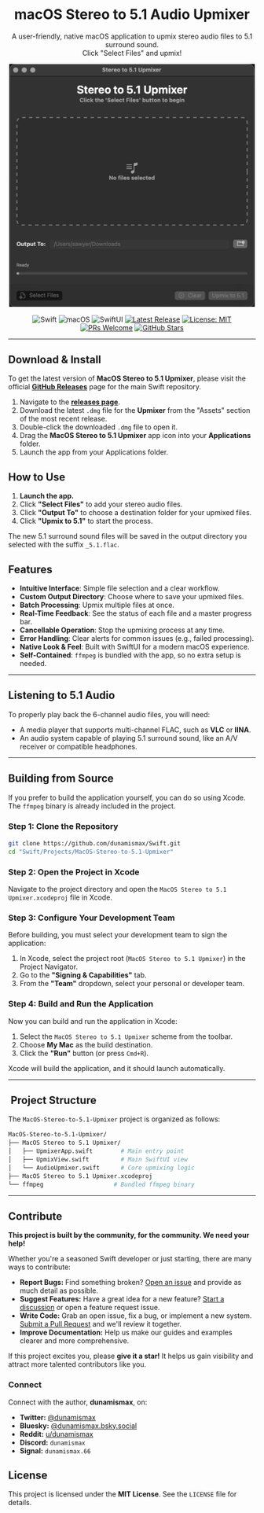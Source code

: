<h1 align="center">macOS Stereo to 5.1 Audio Upmixer</h1>

<p align="center">
  A user-friendly, native macOS application to upmix stereo audio files to 5.1 surround sound.
  <br />
  Click "Select Files" and upmix!
</p>

<p align="center">
  <img src="assets/app-screenshot-v3.png" alt="App Screenshot" width="500">
</p>

<p align="center">
  <img src="https://img.shields.io/badge/Language-Swift-orange.svg" alt="Swift">
  <img src="https://img.shields.io/badge/Platform-macOS-lightgrey.svg" alt="macOS">
  <img src="https://img.shields.io/badge/Framework-SwiftUI-blue.svg" alt="SwiftUI">
  <a href="https://github.com/dunamismax/Swift/releases"><img src="https://img.shields.io/github/v/release/dunamismax/Swift" alt="Latest Release"></a>
  <a href="https://github.com/dunamismax/Swift/blob/main/LICENSE"><img src="https://img.shields.io/badge/License-MIT-yellow.svg" alt="License: MIT"></a>
  <a href="https://github.com/dunamismax/Swift/pulls"><img src="https://img.shields.io/badge/PRs-welcome-brightgreen.svg?style=flat-square" alt="PRs Welcome"></a>
  <a href="https://github.com/dunamismax/Swift/stargazers"><img src="https://img.shields.io/github/stars/dunamismax/Swift?style=social" alt="GitHub Stars"></a>
</p>

---

## Download & Install

To get the latest version of **MacOS Stereo to 5.1 Upmixer**, please visit the official **[GitHub Releases](https://github.com/dunamismax/Swift/releases)** page for the main Swift repository.

1. Navigate to the [**releases page**](https://github.com/dunamismax/Swift/releases).
2. Download the latest `.dmg` file for the **Upmixer** from the "Assets" section of the most recent release.
3. Double-click the downloaded `.dmg` file to open it.
4. Drag the **MacOS Stereo to 5.1 Upmixer** app icon into your **Applications** folder.
5. Launch the app from your Applications folder.

## How to Use

1. **Launch the app.**
2. Click **"Select Files"** to add your stereo audio files.
3. Click **"Output To"** to choose a destination folder for your upmixed files.
4. Click **"Upmix to 5.1"** to start the process.

The new 5.1 surround sound files will be saved in the output directory you selected with the suffix `_5.1.flac`.

## Features

- **Intuitive Interface**: Simple file selection and a clear workflow.
- **Custom Output Directory**: Choose where to save your upmixed files.
- **Batch Processing**: Upmix multiple files at once.
- **Real-Time Feedback**: See the status of each file and a master progress bar.
- **Cancellable Operation**: Stop the upmixing process at any time.
- **Error Handling**: Clear alerts for common issues (e.g., failed processing).
- **Native Look & Feel**: Built with SwiftUI for a modern macOS experience.
- **Self-Contained**: `ffmpeg` is bundled with the app, so no extra setup is needed.

---

## Listening to 5.1 Audio

To properly play back the 6-channel audio files, you will need:

- A media player that supports multi-channel FLAC, such as **VLC** or **IINA**.
- An audio system capable of playing 5.1 surround sound, like an A/V receiver or compatible headphones.

---

## Building from Source

If you prefer to build the application yourself, you can do so using Xcode. The `ffmpeg` binary is already included in the project.

### Step 1: Clone the Repository

```sh
git clone https://github.com/dunamismax/Swift.git
cd "Swift/Projects/MacOS-Stereo-to-5.1-Upmixer"
```

### Step 2: Open the Project in Xcode

Navigate to the project directory and open the `MacOS Stereo to 5.1 Upmixer.xcodeproj` file in Xcode.

### Step 3: Configure Your Development Team

Before building, you must select your development team to sign the application:

1. In Xcode, select the project root (`MacOS Stereo to 5.1 Upmixer`) in the Project Navigator.
2. Go to the **"Signing & Capabilities"** tab.
3. From the **"Team"** dropdown, select your personal or developer team.

### Step 4: Build and Run the Application

Now you can build and run the application in Xcode:

1. Select the `MacOS Stereo to 5.1 Upmixer` scheme from the toolbar.
2. Choose **My Mac** as the build destination.
3. Click the **"Run"** button (or press `Cmd+R`).

Xcode will build the application, and it should launch automatically.

---

## ️ Project Structure

The `MacOS-Stereo-to-5.1-Upmixer` project is organized as follows:

```sh
MacOS-Stereo-to-5.1-Upmixer/
├── MacOS Stereo to 5.1 Upmixer/
│   ├── UpmixerApp.swift        # Main entry point
│   ├── UpmixView.swift         # Main SwiftUI view
│   └── AudioUpmixer.swift      # Core upmixing logic
├── MacOS Stereo to 5.1 Upmixer.xcodeproj
└── ffmpeg                    # Bundled ffmpeg binary
```

---

## Contribute

**This project is built by the community, for the community. We need your help!**

Whether you're a seasoned Swift developer or just starting, there are many ways to contribute:

- **Report Bugs:** Find something broken? [Open an issue](https://github.com/dunamismax/Swift/issues) and provide as much detail as possible.
- **Suggest Features:** Have a great idea for a new feature? [Start a discussion](https://github.com/dunamismax/Swift/discussions) or open a feature request issue.
- **Write Code:** Grab an open issue, fix a bug, or implement a new system. [Submit a Pull Request](https://github.com/dunamismax/Swift/pulls) and we'll review it together.
- **Improve Documentation:** Help us make our guides and examples clearer and more comprehensive.

If this project excites you, please **give it a star!** It helps us gain visibility and attract more talented contributors like you.

### Connect

Connect with the author, **dunamismax**, on:

- **Twitter:** [@dunamismax](https://twitter.com/dunamismax)
- **Bluesky:** [@dunamismax.bsky.social](https://bsky.app/profile/dunamismax.bsky.social)
- **Reddit:** [u/dunamismax](https://www.reddit.com/user/dunamismax)
- **Discord:** `dunamismax`
- **Signal:** `dunamismax.66`

## License

This project is licensed under the **MIT License**. See the `LICENSE` file for details.
